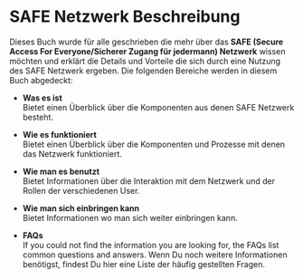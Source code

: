# SAFE Netzwerk Beschreibung

Dieses Buch wurde für alle geschrieben die mehr über das **SAFE (Secure Access For Everyone/Sicherer Zugang für jedermann) Netzwerk** wissen möchten und erklärt die Details und Vorteile die sich durch eine Nutzung des SAFE Netzwerk ergeben. Die folgenden Bereiche werden in diesem Buch abgedeckt:


* **Was es ist**<br />
Bietet einen Überblick über die Komponenten aus denen SAFE Netzwerk besteht.

* **Wie es funktioniert**<br />
Bietet einen Überblick über die Komponenten und Prozesse mit denen das Netzwerk funktioniert.

* **Wie man es benutzt**<br />
Bietet Informationen über die Interaktion mit dem Netzwerk und der Rollen der verschiedenen User.

* **Wie man sich einbringen kann**<br />
Bietet Informationen wo man sich weiter einbringen kann.

* **FAQs**<br />
If you could not find the information you are looking for, the FAQs list common questions and answers. Wenn Du noch weitere Informationen benötigst, findest Du hier eine Liste der häufig gestellten Fragen.
